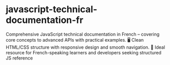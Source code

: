 # javascript-technical-documentation-fr
Comprehensive JavaScript technical documentation in French – covering core concepts to advanced APIs with practical examples. 🖥 Clean HTML/CSS structure with responsive design and smooth navigation. 🚀 Ideal resource for French-speaking learners and developers seeking structured JS reference
